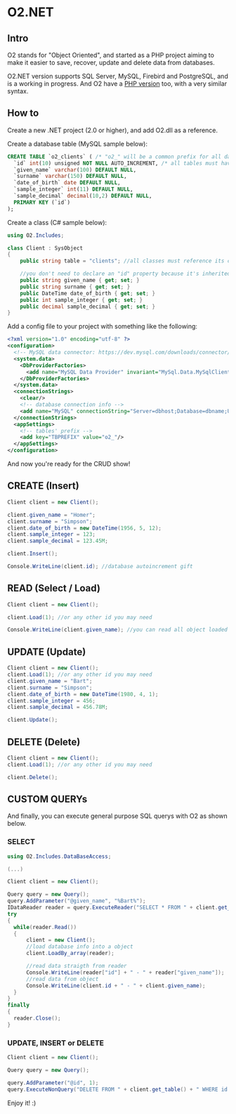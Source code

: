 # O2.NET

## Intro

O2 stands for "Object Oriented", and started as a PHP project aiming to make it easier to save, recover, update and delete data from databases.

O2.NET version supports SQL Server, MySQL, Firebird and PostgreSQL, and is a working in progress. And O2 have a [PHP version](https://github.com/leandroguimaraes/O2.PHP) too, with a very similar syntax.

## How to

Create a new .NET project (2.0 or higher), and add O2.dll as a reference.

Create a database table (MySQL sample below):

```sql
CREATE TABLE `o2_clients` ( /* "o2_" will be a common prefix for all database tables on your project scope */
  `id` int(10) unsigned NOT NULL AUTO_INCREMENT, /* all tables must have an "id" autoincrement column */
  `given_name` varchar(100) DEFAULT NULL,
  `surname` varchar(150) DEFAULT NULL,
  `date_of_birth` date DEFAULT NULL,
  `sample_integer` int(11) DEFAULT NULL,
  `sample_decimal` decimal(10,2) DEFAULT NULL,
  PRIMARY KEY (`id`)
);
```

Create a class (C# sample below):

```c#
using O2.Includes;

class Client : SysObject
{
    public string table = "clients"; //all classes must reference its correspondent table this way, without table prefix

    //you don't need to declare an "id" property because it's inherited from SysObject parent class
    public string given_name { get; set; }
    public string surname { get; set; }
    public DateTime date_of_birth { get; set; }
    public int sample_integer { get; set; }
    public decimal sample_decimal { get; set; }
}
```

Add a config file to your project with something like the following:

```xml
<?xml version="1.0" encoding="utf-8" ?>
<configuration>
  <!-- MySQL data connector: https://dev.mysql.com/downloads/connector/net/ -->
  <system.data>
    <DbProviderFactories>
      <add name="MySQL Data Provider" invariant="MySql.Data.MySqlClient" description=".Net Framework Data Provider for MySQL" type="MySql.Data.MySqlClient.MySqlClientFactory, MySql.Data, Version=6.8.3.0, Culture=neutral, PublicKeyToken=c5687fc88969c44d" />
    </DbProviderFactories>
  </system.data>
  <connectionStrings>
    <clear/>
    <!-- database connection info -->
    <add name="MySQL" connectionString="Server=dbhost;Database=dbname;Uid=dbuser;Pwd=dbpassword;" providerName="MySql.Data.MySqlClient"/>
  </connectionStrings>
  <appSettings>
    <!-- tables' prefix -->
    <add key="TBPREFIX" value="o2_"/>
  </appSettings>
</configuration>
```

And now you're ready for the CRUD show!

## CREATE (Insert)

```c#
Client client = new Client();

client.given_name = "Homer";
client.surname = "Simpson";
client.date_of_birth = new DateTime(1956, 5, 12);
client.sample_integer = 123;
client.sample_decimal = 123.45M;

client.Insert();

Console.WriteLine(client.id); //database autoincrement gift
```

## READ (Select / Load)

```c#
Client client = new Client();

client.Load(1); //or any other id you may need

Console.WriteLine(client.given_name); //you can read all object loaded data this way
```

## UPDATE (Update)

```c#
Client client = new Client();
client.Load(1); //or any other id you may need
client.given_name = "Bart";
client.surname = "Simpson";
client.date_of_birth = new DateTime(1980, 4, 1);
client.sample_integer = 456;
client.sample_decimal = 456.78M;

client.Update();
```

## DELETE (Delete)

```c#
Client client = new Client();
client.Load(1); //or any other id you may need

client.Delete();
```

## CUSTOM QUERYs

And finally, you can execute general purpose SQL querys with O2 as shown below.

### SELECT

```c#
using O2.Includes.DataBaseAccess;

(...)

Client client = new Client();

Query query = new Query();
query.AddParameter("@given_name", "%Bart%");
IDataReader reader = query.ExecuteReader("SELECT * FROM " + client.get_table() + " WHERE given_name LIKE @given_name");
try
{
  while(reader.Read())
  {
      client = new Client();
      //load database info into a object
      client.LoadBy_array(reader);

      //read data straigth from reader
      Console.WriteLine(reader["id"] + " - " + reader["given_name"]);
      //read data from object
      Console.WriteLine(client.id + " - " + client.given_name);
  }
}
finally
{
  reader.Close();
}
```

### UPDATE, INSERT or DELETE

```c#
Client client = new Client();

Query query = new Query();

query.AddParameter("@id", 1);
query.ExecuteNonQuery("DELETE FROM " + client.get_table() + " WHERE id = @id");
```

Enjoy it! :)